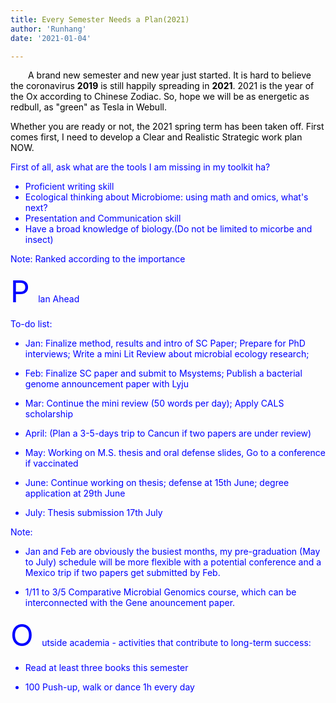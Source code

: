 ```yaml
---
title: Every Semester Needs a Plan(2021)
author: 'Runhang'
date: '2021-01-04'

---
```


&emsp;&emsp;<font color=black>A brand new semester and new year just started. It is hard to believe the coronavirus **2019** is still happily spreading in **2021**. 2021 is the year of the Ox according to Chinese Zodiac. So, hope we will be as energetic as redbull, as "green" as Tesla in Webull. 

Whether you are ready or not, the 2021 spring term has been taken off. First comes first, I need to develop a Clear and Realistic Strategic work plan NOW.</font>

<font color=blue>First of all, ask what are the tools I am missing in my toolkit ha?

- Proficient writing skill 
- Ecological thinking about Microbiome: using math and omics, what's next?
- Presentation and Communication skill
- Have a broad knowledge of biology.(Do not be limited to micorbe and insect)

Note: Ranked according to the importance

<font size=8> P </font>lan Ahead

To-do list:

- Jan: Finalize method, results and intro of SC Paper; Prepare for PhD interviews; Write a mini Lit Review about microbial ecology research;

- Feb: Finalize SC paper and submit to Msystems; Publish a bacterial genome announcement paper with Lyju 

- Mar: Continue the mini review (50 words per day); Apply CALS scholarship 

- April: (Plan a 3-5-days trip to Cancun if two papers are under review) 

- May: Working on M.S. thesis and oral defense slides, Go to a conference if vaccinated 

- June: Continue working on thesis; defense at 15th June; degree application at 29th June

- July: Thesis submission 17th July 

Note:

- Jan and Feb are obviously the busiest months, my pre-graduation (May to July) schedule will be more flexible with a potential conference and a Mexico trip if two papers get submitted by Feb. 

- 1/11 to 3/5 Comparative Microbial Genomics course, which can be interconnected with the Gene anouncement paper. 

<font size=8> O </font>utside academia - activities that contribute to long-term success:

- Read at least three books this semester 

- 100 Push-up, walk or dance 1h every day 




